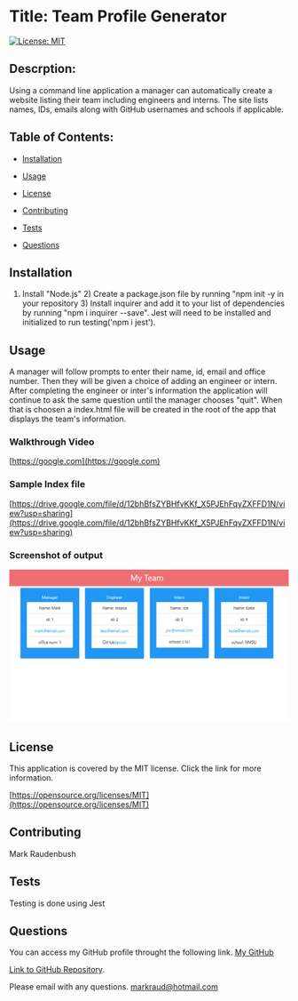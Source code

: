 # Title: Team Profile Generator

  [![License: MIT](https://img.shields.io/badge/License-MIT-yellow.svg)](https://opensource.org/licenses/MIT)
  ## Descrption: 
  Using a command line application a manager can automatically create a website listing their team including engineers and interns.  The site lists names, IDs, emails along with GitHub usernames and schools if applicable. 

  ## Table of Contents:

  * [Installation](#installation)

  * [Usage](#usage)

  * [License](#license)

  * [Contributing](#contributing)

  * [Tests](#tests)

  * [Questions](#questions)

  ## Installation 
  1) Install "Node.js" 2) Create a package.json file by running "npm init -y in your repository 3) Install inquirer and add it to your list of dependencies by running "npm i inquirer --save".  Jest will need to be installed and initialized to run testing('npm i jest').  

  ## Usage 
  A manager will follow prompts to enter their name, id, email and office number.  Then they will be given a choice of adding an engineer or intern. After completing the engineer or inter's information the application will continue to ask the same question until the manager chooses "quit". When that is choosen a index.html file will be created in the root of the app that displays the team's information.  

### Walkthrough Video
[https://google.com](https://google.com)

### Sample Index file
[https://drive.google.com/file/d/12bhBfsZYBHfvKKf_X5PJEhFqyZXFFD1N/view?usp=sharing](https://drive.google.com/file/d/12bhBfsZYBHfvKKf_X5PJEhFqyZXFFD1N/view?usp=sharing)

### Screenshot of output
![Screenshot](./Sample_screenshot_team_gen.png "Screenshot")


  ## License 
  This application is covered by the MIT license.  Click the link for more information. 

  [https://opensource.org/licenses/MIT](https://opensource.org/licenses/MIT)


  ## Contributing 
  Mark Raudenbush

  ## Tests
  Testing is done using Jest

  ## Questions 
  You can access my GitHub profile throught the following link.
  [My GitHub](https://github.com/markraud)

  [Link to GitHub Repository](https://github.com/markraud/team-profile-generator).


  Please email with any questions.
  [markraud@hotmail.com](mailto:markraud@hotmail.com)


